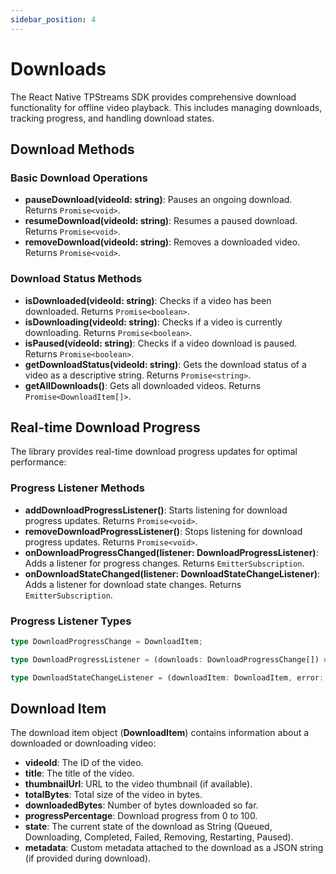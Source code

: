 ```yaml
---
sidebar_position: 4
---
```


# Downloads

The React Native TPStreams SDK provides comprehensive download functionality for offline video playback. This includes managing downloads, tracking progress, and handling download states.

## Download Methods

### Basic Download Operations

- **pauseDownload(videoId: string)**: Pauses an ongoing download. Returns `Promise<void>`.
- **resumeDownload(videoId: string)**: Resumes a paused download. Returns `Promise<void>`.
- **removeDownload(videoId: string)**: Removes a downloaded video. Returns `Promise<void>`.

### Download Status Methods

- **isDownloaded(videoId: string)**: Checks if a video has been downloaded. Returns `Promise<boolean>`.
- **isDownloading(videoId: string)**: Checks if a video is currently downloading. Returns `Promise<boolean>`.
- **isPaused(videoId: string)**: Checks if a video download is paused. Returns `Promise<boolean>`.
- **getDownloadStatus(videoId: string)**: Gets the download status of a video as a descriptive string. Returns `Promise<string>`.
- **getAllDownloads()**: Gets all downloaded videos. Returns `Promise<DownloadItem[]>`.

## Real-time Download Progress

The library provides real-time download progress updates for optimal performance:

### Progress Listener Methods

- **addDownloadProgressListener()**: Starts listening for download progress updates. Returns `Promise<void>`.
- **removeDownloadProgressListener()**: Stops listening for download progress updates. Returns `Promise<void>`.
- **onDownloadProgressChanged(listener: DownloadProgressListener)**: Adds a listener for progress changes. Returns `EmitterSubscription`.
- **onDownloadStateChanged(listener: DownloadStateChangeListener)**: Adds a listener for download state changes. Returns `EmitterSubscription`.

### Progress Listener Types

```typescript
type DownloadProgressChange = DownloadItem;

type DownloadProgressListener = (downloads: DownloadProgressChange[]) => void;

type DownloadStateChangeListener = (downloadItem: DownloadItem, error: DownloadError | null) => void;
```

## Download Item

The download item object (**DownloadItem**) contains information about a downloaded or downloading video:

- **videoId**: The ID of the video.
- **title**: The title of the video.
- **thumbnailUrl**: URL to the video thumbnail (if available).
- **totalBytes**: Total size of the video in bytes.
- **downloadedBytes**: Number of bytes downloaded so far.
- **progressPercentage**: Download progress from 0 to 100.
- **state**: The current state of the download as String (Queued, Downloading, Completed, Failed, Removing, Restarting, Paused).
- **metadata**: Custom metadata attached to the download as a JSON string (if provided during download).
